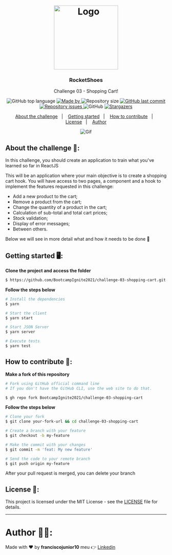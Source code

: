 <h1 align="center">
  <img alt="Logo" src="https://user-images.githubusercontent.com/33940202/124843036-6db2ec00-df67-11eb-8e2a-cc3602b3bc04.png" width="200px">
</h1>

<h3 align="center">
  RocketShoes
</h3>

<p align="center">Challenge 03 - Shopping Cart!</p>

<p align="center">
  <img alt="GitHub top language" src="https://img.shields.io/github/languages/top/BootcampIgnite2021/challenge-03-shopping-cart?color=%5965E0">

  <a href="https://www.linkedin.com/in/franciscojunior10/" target="_blank" rel="noopener noreferrer">
    <img alt="Made by" src="https://img.shields.io/badge/made%20by-franciscojunior10-%5965E0">
  </a>

  <img alt="Repository size" src="https://img.shields.io/github/repo-size/BootcampIgnite2021/challenge-03-shopping-cart?color=%5965E0">

  <a href="https://github.com/BootcampIgnite2021/challenge-03-shopping-cart/commits/master">
    <img alt="GitHub last commit" src="https://img.shields.io/github/last-commit/BootcampIgnite2021/challenge-03-shopping-cart?color=%5965E0">
  </a>

  <a href="https://github.com/BootcampIgnite2021/challenge-03-shopping-cart/issues">
    <img alt="Repository issues" src="https://img.shields.io/github/issues/BootcampIgnite2021/challenge-03-shopping-cart?color=%5965E0">
  </a>

  <img alt="GitHub" src="https://img.shields.io/github/license/BootcampIgnite2021/challenge-03-shopping-cart?color=%5965E0">

   <a href="https://github.com/BootcampIgnite2021/challenge-03-shopping-cart/stargazers">
    <img alt="Stargazers" src="https://img.shields.io/github/stars/BootcampIgnite2021/challenge-03-shopping-cart?color=%5965E0">
  </a>
</p>

<p align="center">
  <a href="#about-the-challenge-open_file_folder">About the challenge</a>&nbsp;&nbsp;&nbsp;|&nbsp;&nbsp;&nbsp;
  <a href="#getting-started-desktop_computer">Getting started</a>&nbsp;&nbsp;&nbsp;|&nbsp;&nbsp;&nbsp;
  <a href="#how-to-contribute-thinking">How to contribute</a>&nbsp;&nbsp;&nbsp;|&nbsp;&nbsp;&nbsp;
  <a href="#license-memo">License</a>&nbsp;&nbsp;&nbsp;|&nbsp;&nbsp;&nbsp;
  <a href="#author-man_technologist">Author</a>
</p>


<p align="center">
  <img alt="Gif" src="https://user-images.githubusercontent.com/33940202/124842912-0eed7280-df67-11eb-88fc-4316c918b89c.gif" />
</p>

## About the challenge :open_file_folder::

In this challenge, you should create an application to train what you've learned so far in ReactJS

This will be an application where your main objective is to create a shopping cart hook. You will have access to two pages, a component and a hook to implement the features requested in this challenge:

- Add a new product to the cart;
- Remove a product from the cart;
- Change the quantity of a product in the cart;
- Calculation of sub-total and total cart prices;
- Stock validation;
- Display of error messages;
- Between others.

Below we will see in more detail what and how it needs to be done 🚀 

## Getting started :desktop_computer::
**Clone the project and access the folder**

```bash
$ https://github.com/BootcampIgnite2021/challenge-03-shopping-cart.git && cd challenge-03-shopping-cart
```

**Follow the steps below**

```bash
# Install the dependencies
$ yarn

# Start the client
$ yarn start

# Start JSON Server
$ yarn server

# Execute tests
$ yarn test
```

## How to contribute :thinking::

**Make a fork of this repository**

```bash
# Fork using GitHub official command line
# If you don't have the GitHub CLI, use the web site to do that.

$ gh repo fork BootcampIgnite2021/challenge-03-shopping-cart
```

**Follow the steps below**

```bash
# Clone your fork
$ git clone your-fork-url && cd challenge-03-shopping-cart

# Create a branch with your feature
$ git checkout -b my-feature

# Make the commit with your changes
$ git commit -m 'feat: My new feature'

# Send the code to your remote branch
$ git push origin my-feature
```

After your pull request is merged, you can delete your branch

## License :memo::

This project is licensed under the MIT License - see the [LICENSE](LICENSE) file for details.

---

# Author :man_technologist::

Made with :heart: by **franciscojunior10** meu :point_right: [Linkedin](https://www.linkedin.com/in/franciscojunior10/)
